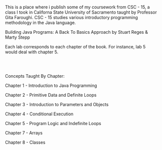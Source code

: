 <p>This is a place where i publish some of my coursework from CSC - 15, a class I took in Californa State University of Sacramento taught by Professor Gita Faroughi. CSC - 15 studies various introductory programming methodology in the Java language.</p>
<p>Building Java Programs: A Back To Basics Approach by Stuart Reges & Marty Stepp</p>
<p>Each lab corresponds to each chapter of the book. For instance, lab 5 would deal with chapter 5.</p>
<br></br>
<p>Concepts Taught By Chapter:</p>
<p>Chapter 1 - Introduction to Java Programming</p>
<p>Chapter 2 - Primitive Data and Definite Loops</p>
<p>Chapter 3 - Introduction to Parameters and Objects</p>
<p>Chapter 4 - Conditional Execution</p>
<p>Chapter 5 - Program Logic and Indefinite Loops</p>
<p>Chapter 7 - Arrays</p>
<p>Chapter 8 - Classes</p>
